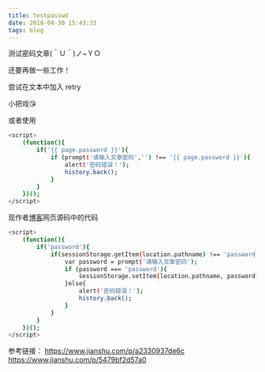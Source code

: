 ```yaml
---
title: testpasswd
date: 2018-04-30 15:43:33
tags: blog
---
```

测试密码文章(＾Ｕ＾)ノ~ＹＯ

还要再做一些工作！
<!-- more -->
尝试在文本中加入
retry

小把戏😘

<script> 
	if("un233"==prompt("请输入密码")){
	alert("正确"); 
	} else {
	alert("错误"); 
	location="https://sr-c.github.io"; 
	} 
</script> 

或者使用
```bash
<script>
	(function(){
		if('{{ page.password }}'){
			if (prompt('请输入文章密码','') !== '{{ page.password }}'){
				alert('密码错误！');
				history.back();
			}
		}
	})();
</script>
```
现作者[博客](https://blog.paddings.cn/2016/12/01/blog/hexo-password/)网页源码中的代码
```bash
<script>
	(function(){
		if('password'){
			if(sessionStorage.getItem(location.pathname) !== 'password'){
				var password = prompt('请输入文章密码');
				if (password === 'password'){
					sessionStorage.setItem(location.pathname, password);
				}else{
					alert('密码错误！');
					history.back();
				}
			}
		}
	})();
</script>
```

参考链接：
https://www.jianshu.com/p/a2330937de6c
https://www.jianshu.com/p/5479bf2d57a0